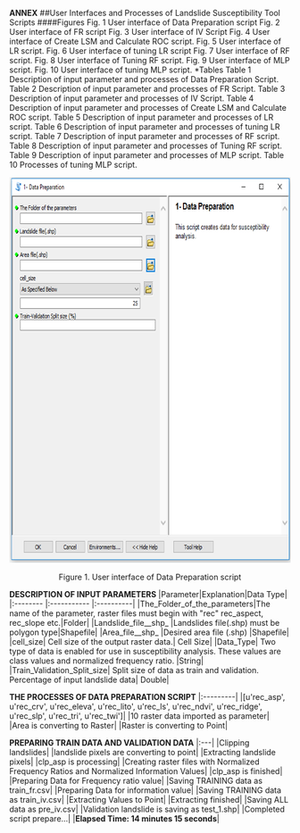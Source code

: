 
**ANNEX**
##User Interfaces and Processes of Landslide Susceptibility Tool Scripts
####Figures
Fig. 1 User interface of Data Preparation script
Fig. 2 User interface of FR script
Fig. 3 User interface of IV Script
Fig. 4 User interface of Create LSM and Calculate ROC script.
Fig. 5 User interface of LR script.
Fig. 6 User interface of tuning LR script
Fig. 7 User interface of RF script.
Fig.  8 User interface of Tuning RF script.
Fig.  9 User interface of MLP script.
Fig. 10 User interface of tuning MLP script.
*Tables
Table 1 Description of input parameter and processes of Data Preparation Script. 
Table 2 Description of input parameter and processes of FR Script.
Table 3 Description of input parameter and processes of IV Script.
Table 4 Description of input parameter and processes of Create LSM and Calculate ROC script.
Table 5 Description of input parameter and processes of LR script.
Table 6 Description of input parameter and processes of tuning LR script.
Table 7 Description of input parameter and processes of RF script.
Table 8 Description of input parameter and processes of Tuning RF script.
Table 9 Description of input parameter and processes of MLP script.
Table 10 Processes of tuning MLP script.

<p align="center">
  <img width="793" height="691" src="https://github.com/apolat2018/Deneme/blob/master/fig1.png">
</p>
<p align="center">
  Figure 1. User interface of Data Preparation script
</p>

**DESCRIPTION OF INPUT PARAMETERS**
|Parameter|Explanation|Data Type|
|:-------- |:----------- |:----------|
|The_Folder_of_the_parameters|The name of the parameter, raster files must begin with "rec" rec_aspect, rec_slope etc.|Folder|
|Landslide_file__shp_	|Landslides file(.shp) must be polygon type|Shapefile|
|Area_file__shp_	|Desired area file (.shp)	|Shapefile|
|cell_size|	Cell size of the output raster data.|	Cell Size|
|Data_Type|	Two type of data is enabled for use in susceptibility analysis. These values are class values and normalized frequency ratio. 	|String|
|Train_Validation_Split_size|	Split size of data as train and validation. Percentage of input landslide data|	Double|

**THE PROCESSES OF DATA PREPARATION SCRIPT**
|:---------|
|[u'rec_asp', u'rec_crv', u'rec_eleva', u'rec_lito', u'rec_ls', u'rec_ndvi', u'rec_ridge', u'rec_slp', u'rec_tri', u'rec_twi']|
|10 raster data imported as parameter|
|Area is converting to Raster|
|Raster is converting to Point|

**PREPARING TRAIN DATA AND VALIDATION DATA**
|:---|
|Clipping landslides|
|landslide pixels are converting to point|
|Extracting landslide pixels|
|clp_asp is processing|
|Creating raster files with Normalized Frequency Ratios and Normalized Information Values|
|clp_asp is finished|
|Preparing Data for Frequency ratio value|
|Saving TRAINING data as train_fr.csv|
|Preparing Data for information value|
|Saving TRAINING data as train_iv.csv|
|Extracting Values to Point|
|Extracting finished|
|Saving ALL data as pre_iv.csv|
|Validation landslide is saving as test_1.shp|
|Completed script prepare...|
|**Elapsed Time: 14 minutes 15 seconds**|
